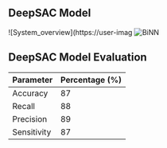 ## DeepSAC Model 
![System_overview](https://user-imag
![BiNN](https://user-images.githubusercontent.com/48494146/137023989-4ae49f85-30c2-4e29-b59c-6e6b8a011a3f.png)

## DeepSAC Model Evaluation
| Parameter     | Percentage (%) |
| ------------- | -------------  |
| Accuracy      |   87           |
| Recall        |   88           |
| Precision     |   89           |
| Sensitivity   |   87           |
